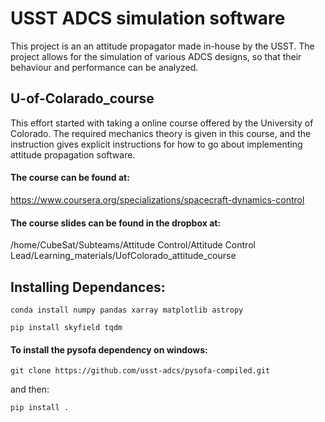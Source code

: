 # USST ADCS simulation software
This project is an an attitude propagator made in-house by the USST. The project allows for the simulation of various 
ADCS designs, so that their behaviour and performance can be analyzed.

## U-of-Colarado_course
This effort started with taking a online course offered by the University of Colorado. The required mechanics theory
is given in this course, and the instruction gives explicit instructions for how to go about 
implementing attitude propagation software.

#### The course can be found at:
https://www.coursera.org/specializations/spacecraft-dynamics-control
#### The course slides can be found in the dropbox at:
/home/CubeSat/Subteams/Attitude Control/Attitude Control Lead/Learning_materials/UofColorado_attitude_course

## Installing Dependances:
```conda install numpy pandas xarray matplotlib astropy```

```pip install skyfield tqdm```

#### To install the pysofa dependency on windows:

```git clone https://github.com/usst-adcs/pysofa-compiled.git```

and then:

```pip install .```
